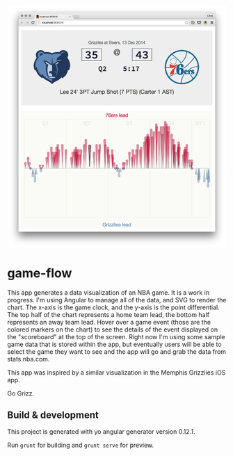 ![game-flow screenshot](screenshot.png)
# game-flow

This app generates a data visualization of an NBA game. It is a work in progress. I'm using Angular to manage all of the data, and SVG to render the chart. The x-axis is the game clock, and the y-axis is the point differential. The top half of the chart represents a home team lead, the bottom half represents an away team lead. Hover over a game event (those are the colored markers on the chart) to see the details of the event displayed on the "scoreboard" at the top of the screen. Right now I'm using some sample game data that is stored within the app, but eventually users will be able to select the game they want to see and the app will go and grab the data from stats.nba.com.

This app was inspired by a similar visualization in the Memphis Grizzlies iOS app.

Go Grizz.

## Build & development

This project is generated with yo angular generator version 0.12.1.

Run `grunt` for building and `grunt serve` for preview.

